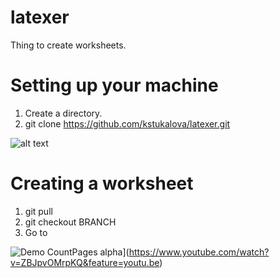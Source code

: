 # latexer
Thing to create worksheets.

# Setting up your machine
1. Create a directory.
2. git clone https://github.com/kstukalova/latexer.git

![alt text](https://github.com/kstukalova/latexer/blob/master/scripts/setting_up.gif "Logo Title Text 1")

# Creating a worksheet
1. git pull
2. git checkout BRANCH
3. Go to 

![Demo CountPages alpha](https://j.gifs.com/nZXOBp.gif)](https://www.youtube.com/watch?v=ZBJpvOMrpKQ&feature=youtu.be)
